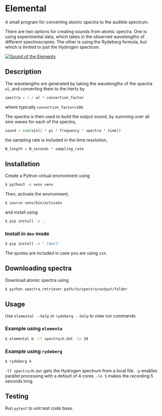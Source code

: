 # Elemental

A small program for converting atomic spectra to the audible spectrum.

There are two options for creating sounds from atomic spectra. One is using experimental data, which takes in the observed wavelengths of different spectroscopies. The other is using the Rydeberg formula, but which is limited to just the Hydrogen spectrum.

[![Sound of the Elements](https://img.youtube.com/vi/8777qC9-W9Q/0.jpg)](https://www.youtube.com/watch?v=8777qC9-W9Q)

## Description
The wavelengths are generated by taking the wavelengths of the spectra `wl`, and converting them to the Hertz by
```python
spectra = 1 / wl * convertion_factor
```
where typically `convertion_factor=100`.

The spectra is then used to build the output sound, by summing over all sine waves for each of the spectra,

```python
sound = sum(sin(2 * pi * frequency * spectra * time))
```

the sampling rate is included in the time resolution,

```python
N_length = N_seconds * sampling_rate
```

## Installation
Create a Python virtual environment using
```bash
$ python3 -m venv venv
```
Then, activate the environment,
```bash
$ source venv/bin/activate
```
and install using
```bash
$ pip install -e .
```

### Install in `dev` mode
```bash
$ pip install -e ".[dev]"
```
The quotes are included in case you are using `zsh`.

## Downloading spectra
Download atomic spectra using
```bash
$ python spectra_retriever path/to/spectra/output/folder
```

## Usage
Use `elemental --help` or `rydeberg --help` to view run commands.

### Example using `elementa`
```bash
$ elemental U -lf spectra/U.dat -ln 20
```

### Example using `rydeberg`
```bash
$ rydeberg 4
```

`-lf spectra/H.dat` gets the Hydrogen spectrum from a local file. `-p` enables parallel processing with a default of 4 cores. `-ln 5` makes the recording 5 seconds long.


## Testing
Run `pytest` to unit test code base.
